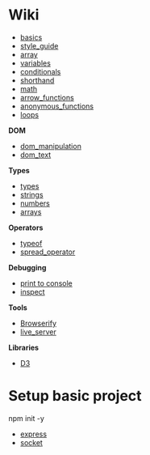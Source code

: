 
# Wiki
* [basics](basics.md)
* [style_guide](style_guide.md)
* [array](array.md)
* [variables](variables.md)
* [conditionals](conditionals.md)
* [shorthand](shorthand.md)
* [math](math.md)
* [arrow_functions](arrow_functions.md)
* [anonymous_functions](anonymous_functions.md)
* [loops](loops.md)

**DOM**
* [dom_manipulation](dom_manipulation.md)
* [dom_text](dom_text.md)

**Types**
* [types](types.md)
* [strings](strings.md)
* [numbers](numbers.md)
* [arrays](arrays.md)

**Operators**
* [typeof](typeof.md)
* [spread_operator](spread_operator.md)

**Debugging**
* [print to console](print_to_console.md)
* [inspect](inspect.md)

**Tools**
* [Browserify](https://browserify.org/)
* [live_server](live_server.md) 

**Libraries**
* [D3](D3/index.md)

# Setup basic project
npm init -y

* [express](express.md)
* [socket](socket.md)
